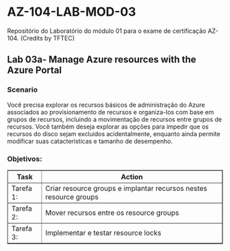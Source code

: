 # AZ-104-LAB-MOD-03
Repositório do Laboratório do módulo 01 para o exame de certificação AZ-104. (Credits by TFTEC)

<h2>Lab 03a- Manage Azure resources with the Azure Portal</h2> 

<h3>Scenario</h3> 

Você precisa explorar os recursos básicos de administração do Azure associados ao provisionamento de recursos e organiza-los com base em grupos de recursos, incluindo a movimentação de recursos entre grupos de recursos. Você também deseja explorar as opções para impedir que os recursos do disco sejam excluídos acidentalmente, enquanto ainda permite modificar suas catacterísticas e tamanho de desempenho. 

<h3>Objetivos:</h3>  

<table border="1">    
  <tr>
    <th colspan="1">Task</th>  	              
    <th colspan="2">Action</th>
  </tr>
<td>Tarefa 1:</td>
    <td>Criar resource groups e implantar recursos nestes resource groups</td>
  </tr>
  <tr>
    <td>Tarefa 2:</td>
    <td>Mover recursos entre os resource groups</td>
  </tr>
  <tr>
    <td>Tarefa 3:</td>
    <td>Implementar e testar resource locks</td>
  </tr>
  </table>

